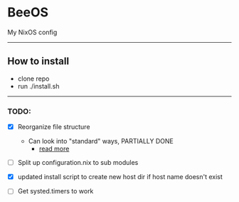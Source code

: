 # **BeeOS**

My NixOS config

---

## How to install

- clone repo
- run ./install.sh

---

### TODO:

-  [x] Reorganize file structure
    - Can look into "standard" ways, PARTIALLY DONE
        - [read more](https://nixos-and-flakes.thiscute.world/nixos-with-flakes/modularize-the-configuration)
- [ ] Split up configuration.nix to sub modules
- [x] updated install script to create new host dir if host name doesn't exist
- [ ] Get systed.timers to work

